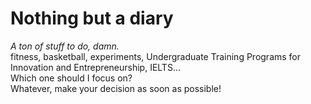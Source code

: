 # Nothing but a diary  

*A ton of stuff to do, damn.*  
fitness, basketball, experiments, Undergraduate Training Programs for Innovation and Entrepreneurship, IELTS...  
Which one should I focus on?   
Whatever, make your decision as soon as possible!

